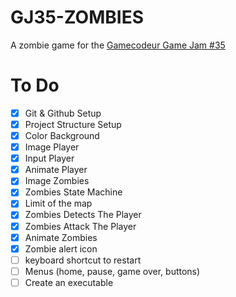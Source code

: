# GJ35-ZOMBIES
A zombie game for the [Gamecodeur Game Jam #35](https://itch.io/jam/gamecodeur-gamejam-35)

# To Do
- [x] Git & Github Setup
- [x] Project Structure Setup
- [x] Color Background
- [x] Image Player
- [x] Input Player
- [x] Animate Player
- [x] Image Zombies
- [x] Zombies State Machine
- [x] Limit of the map
- [x] Zombies Detects The Player
- [x] Zombies Attack The Player
- [x] Animate Zombies
- [x] Zombie alert icon
- [ ] keyboard shortcut to restart
- [ ] Menus (home, pause, game over, buttons)
- [ ] Create an executable

